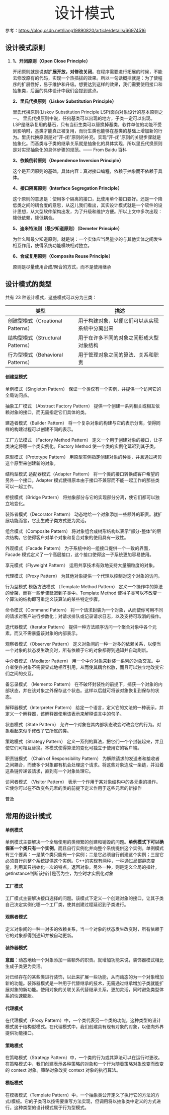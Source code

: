 <center><font size = 45>设计模式</font></center>

参考：https://blog.csdn.net/liang19890820/article/details/66974516

## 设计模式原则

1. **1、开闭原则（Open Close Principle）**

   开闭原则就是说**对扩展开放，对修改关闭**。在程序需要进行拓展的时候，不能去修改原有的代码，实现一个热插拔的效果。所以一句话概括就是：为了使程序的扩展性好，易于维护和升级。想要达到这样的效果，我们需要使用接口和抽象类，后面的具体设计中我们会提到这点。

   **2、里氏代换原则（Liskov Substitution Principle）**

   里氏代换原则(Liskov Substitution Principle LSP)面向对象设计的基本原则之一。 里氏代换原则中说，任何基类可以出现的地方，子类一定可以出现。 LSP是继承复用的基石，只有当衍生类可以替换掉基类，软件单位的功能不受到影响时，基类才能真正被复用，而衍生类也能够在基类的基础上增加新的行为。里氏代换原则是对“开-闭”原则的补充。实现“开-闭”原则的关键步骤就是抽象化。而基类与子类的继承关系就是抽象化的具体实现，所以里氏代换原则是对实现抽象化的具体步骤的规范。—— From Baidu 百科

   **3、依赖倒转原则（Dependence Inversion Principle）**

   这个是开闭原则的基础，具体内容：真对接口编程，依赖于抽象而不依赖于具体。

   **4、接口隔离原则（Interface Segregation Principle）**

   这个原则的意思是：使用多个隔离的接口，比使用单个接口要好。还是一个降低类之间的耦合度的意思，从这儿我们看出，其实设计模式就是一个软件的设计思想，从大型软件架构出发，为了升级和维护方便。所以上文中多次出现：降低依赖，降低耦合。

   **5、迪米特法则（最少知道原则）（Demeter Principle）**

   为什么叫最少知道原则，就是说：一个实体应当尽量少的与其他实体之间发生相互作用，使得系统功能模块相对独立。

   **6、合成复用原则（Composite Reuse Principle）**

   原则是尽量使用合成/聚合的方式，而不是使用继承



## 设计模式的类型

共有 23 种设计模式，这些模式可以分为三类：

| 类型                              | 描述                                           |
| --------------------------------- | ---------------------------------------------- |
| 创建型模式（Creational Patterns） | 用于构建对象，以便它们可以从实现系统中分离出来 |
| 结构型模式（Structural Patterns） | 用于在许多不同的对象之间形成大型对象结构       |
| 行为型模式（Behavioral Patterns） | 用于管理对象之间的算法、关系和职责             |

#### 创建型模式

单例模式（Singleton Pattern）
保证一个类仅有一个实例，并提供一个访问它的全局访问点。

抽象工厂模式 （Abstract Factory Pattern）
提供一个创建一系列相关或相互依赖对象的接口，而无需指定它们具体的类。

建造者模式（Builder Pattern）
将一个复杂对象的构建与它的表示分离，使得同样的构建过程可以创建不同的表示。

工厂方法模式 （Factory Method Pattern）
定义一个用于创建对象的接口，让子类决定将哪一个类实例化。Factory Method 使一个类的实例化延迟到其子类。

原型模式（Prototype Pattern）
用原型实例指定创建对象的种类，并且通过拷贝这个原型来创建新的对象。

结构型模式
适配器模式（Adapter Pattern）
将一个类的接口转换成客户希望的另外一个接口。Adapter 模式使得原本由于接口不兼容而不能一起工作的那些类可以一起工作。

桥接模式（Bridge Pattern）
将抽象部分与它的实现部分分离，使它们都可以独立地变化。

装饰者模式（Decorator Pattern）
动态地给一个对象添加一些额外的职责。就扩展功能而言，它比生成子类方式更为灵活。

组合模式（Composite Pattern）
将对象组合成树形结构以表示“部分-整体”的层次结构。它使得客户对单个对象和复合对象的使用具有一致性。

外观模式（Facade Pattern）
为子系统中的一组接口提供一个一致的界面，Facade 模式定义了一个高层接口，这个接口使得这一子系统更加容易使用。

享元模式（Flyweight Pattern）
运用共享技术有效地支持大量细粒度的对象。

代理模式（Proxy Pattern）
为其他对象提供一个代理以控制对这个对象的访问。

行为型模式
模版方法模式 （Template Method Pattern）
定义一个操作中的算法的骨架，而将一些步骤延迟到子类中。Template Method 使得子类可以不改变一个算法的结构即可重定义该算法的某些特定步骤。

命令模式（Command Pattern）
将一个请求封装为一个对象，从而使你可用不同的请求对客户进行参数化；对请求排队或记录请求日志，以及支持可取消的操作。

迭代器模式（Iterator Pattern）
提供一种方法顺序访问一个聚合对象中各个元素，而又不需暴露该对象的内部表示。

观察者模式（Observer Pattern）
定义对象间的一种一对多的依赖关系，以便当一个对象的状态发生改变时，所有依赖于它的对象都得到通知并自动刷新。

中介者模式（Mediator Pattern）
用一个中介对象来封装一系列的对象交互。中介者使各对象不需要显式地相互引用，从而使其耦合松散，而且可以独立地改变它们之间的交互。

备忘录模式 （Memento Pattern）
在不破坏封装性的前提下，捕获一个对象的内部状态，并在该对象之外保存这个状态。这样以后就可将该对象恢复到保存的状态。

解释器模式（Interpreter Pattern）
给定一个语言，定义它的文法的一种表示，并定义一个解释器，该解释器使用该表示来解释语言中的句子。

状态模式（State Pattern）
允许一个对象在其内部状态改变时改变它的行为。对象看起来似乎修改了它所属的类。

策略模式（Strategy Pattern）
定义一系列的算法，把它们一个个封装起来，并且使它们可相互替换。本模式使得算法的变化可独立于使用它的客户端。

职责链模式 （Chain of Responsibility Pattern）
为解除请求的发送者和接收者之间耦合，而使多个对象都有机会处理这个请求。将这些对象连成一条链，并沿着这条链传递该请求，直到有一个对象处理它。

访问者模式 （Visitor Pattern）
表示一个作用于某对象结构中的各元素的操作。它使你可以在不改变各元素的类的前提下定义作用于这些元素的新操作



普及

## 常用的设计模式

#### 单例模式

单例模式主要解决一个全局使用的类频繁的创建和销毁的问题。**单例模式下可以确保某一个类只有一个实例**，而且自行实例化并向整个系统提供这个实例。单例模式有三个要素：一是某个类只能有一个实例；二是它必须自行创建这个实例；三是它必须自行向整个系统提供这个实例。C++的实现有两种，一种通过局部静态变量，利用其只初始化一次的特点，返回对象。另外一种，则是定义全局的指针，getInstance判断该指针是否为空，为空时才实例化对象

#### 工厂模式

工厂模式主要解决接口选择的问题。该模式下定义一个创建对象的接口，让其子类自己决定实例化哪一个工厂类，使其创建过程延迟到子类进行。

#### 观察者模式

定义对象间的一种一对多的依赖关系，当一个对象的状态发生改变时，所有依赖于它的对象都得到通知并被自动更新。

#### 装饰器模式

**意图**：动态地给一个对象添加一些额外的职责。就增加功能来说，装饰器模式相比生成子类更为灵活。

对已经存在的某些类进行装饰，以此来扩展一些功能，从而动态的为一个对象增加新的功能。装饰器模式是一种用于代替继承的技术，无需通过继承增加子类就能扩展对象的新功能。使用对象的关联关系代替继承关系，更加灵活，同时避免类型体系的快速膨胀。

#### 代理模式

在代理模式（Proxy Pattern）中，一个类代表另一个类的功能。这种类型的设计模式属于结构型模式。在代理模式中，我们创建具有现有对象的对象，以便向外界提供功能接口。

#### 策略模式

在策略模式（Strategy Pattern）中，一个类的行为或其算法可以在运行时更改。在策略模式中，我们创建表示各种策略的对象和一个行为随着策略对象改变而改变的 context 对象。策略对象改变 context 对象的执行算法。

#### 模板模式

在模板模式（Template Pattern）中，一个抽象类公开定义了执行它的方法的方式/模板。它的子类可以按需要重写方法实现，但调用将以抽象类中定义的方式进行。这种类型的设计模式属于行为型模式。













